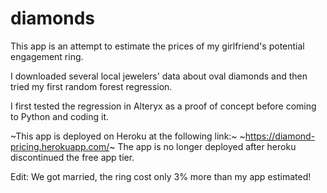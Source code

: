 # diamonds

This app is an attempt to estimate the prices of my girlfriend's potential engagement ring. 

I downloaded several local jewelers' data about oval diamonds and then tried my first random forest regression. 

I first tested the regression in Alteryx as a proof of concept before coming to Python and coding it. 

~This app is deployed on Heroku at the following link:~
~https://diamond-pricing.herokuapp.com/~
The app is no longer deployed after heroku discontinued the free app tier. 

Edit: We got married, the ring cost only 3% more than my app estimated!
